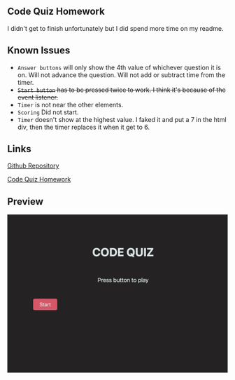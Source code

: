  ## Code Quiz Homework
I didn't get to finish unfortunately but I did spend more time on my readme.

## Known Issues
*  `Answer buttons` will only show the 4th value of whichever question it is on. Will not advance the question. Will not add or subtract time from the timer.
* ~~`Start button` has to be pressed twice to work. I think it's because of the event listener.~~
*  `Timer` is not near the other elements.
*  `Scoring` Did not start.
*  `Timer` doesn't show at the highest value. I faked it and put a 7 in the html div, then the timer replaces it when it get to 6.

## Links
[Github Repository](https://github.com/MatteoThomas/04-homework-code-quiz)

[Code Quiz Homework](https://matteothomas.github.io/04-homework-code-quiz/)

## Preview
![screenshot](assets/img/Code_Quiz_Homework_Screenshot.png)